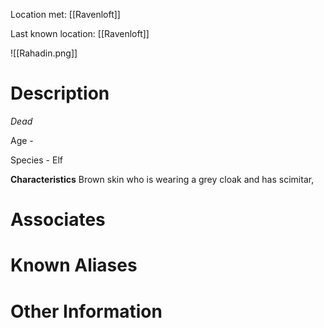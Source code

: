 Location met: [[Ravenloft]]

Last known location: [[Ravenloft]]

![[Rahadin.png]]
# Description
*Dead*

Age - 

Species - Elf

**Characteristics**
Brown skin who is wearing a grey cloak and has scimitar,
# Associates

# Known Aliases

# Other Information
